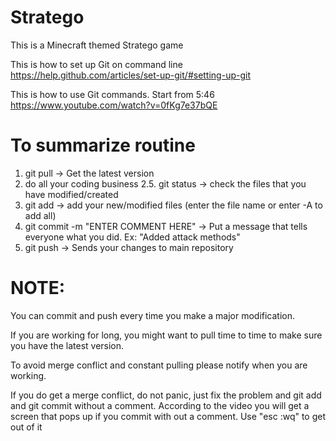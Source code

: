 # Stratego
This is a Minecraft themed Stratego game

This is how to set up Git on command line
https://help.github.com/articles/set-up-git/#setting-up-git

This is how to use Git commands. Start from 5:46
https://www.youtube.com/watch?v=0fKg7e37bQE

# To summarize routine
1. git pull -> Get the latest version
2. do all your coding business
2.5. git status -> check the files that you have modified/created
3. git add -> add your new/modified files (enter the file name or enter -A to add all)
4. git commit -m "ENTER COMMENT HERE" -> Put a message that tells everyone what you did. Ex: "Added attack methods"
5. git push -> Sends your changes to main repository
   
# NOTE:
You can commit and push every time you make a major modification.

If you are working for long, you might want to pull time to time to make sure you have the latest version.

To avoid merge conflict and constant pulling please notify when you are working.

If you do get a merge conflict, do not panic, just fix the problem and git add and git commit without a comment.
According to the video you will get a screen that pops up if you commit with out a comment. Use "esc :wq" to get out of it
